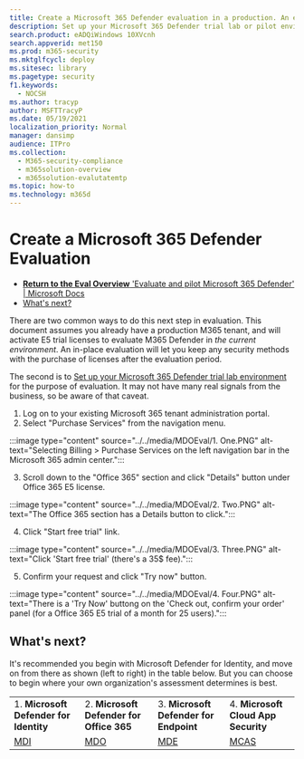 ```yaml
---
title: Create a Microsoft 365 Defender evaluation in a production. An environment with Defender for Identity, then Defender for Office 365, Defender for Endpoint, and Microsoft Cloud App Security.
description: Set up your Microsoft 365 Defender trial lab or pilot environment. Start with Defender for Identity, and add Defender for Office 365, Defender for Endpoint, and Microsoft Cloud App Security.
search.product: eADQiWindows 10XVcnh
search.appverid: met150
ms.prod: m365-security
ms.mktglfcycl: deploy
ms.sitesec: library
ms.pagetype: security
f1.keywords: 
  - NOCSH
ms.author: tracyp
author: MSFTTracyP
ms.date: 05/19/2021
localization_priority: Normal
manager: dansimp 
audience: ITPro
ms.collection: 
  - M365-security-compliance
  - m365solution-overview
  - m365solution-evalutatemtp
ms.topic: how-to
ms.technology: m365d
---
```

# Create a Microsoft 365 Defender Evaluation

- [**Return to the Eval Overview** 'Evaluate and pilot Microsoft 365 Defender' | Microsoft Docs](../office-365-security/defender/eval-overview.md) 
- [What's next?](#whats-next)

There are two common ways to do this next step in evaluation. This document assumes you already have a production M365 tenant, and will activate E5 trial licenses to evaluate M365 Defender in *the current environment*. An in-place evaluation will let you keep any security methods with the purchase of licenses after the evaluation period.

The second is to [Set up your Microsoft 365 Defender trial lab environment](setup-m365deval.md) for the purpose of evaluation. It may not have many real signals from the business, so be aware of that caveat.

1. Log on to your existing Microsoft 365 tenant administration portal.
2. Select "Purchase Services" from the navigation menu.

:::image type="content" source="../../media/MDOEval/1. One.PNG" alt-text="Selecting Billing > Purchase Services on the left navigation bar in the Microsoft 365 admin center.":::

3. Scroll down to the "Office 365" section and click "Details" button under Office 365 E5 license.

:::image type="content" source="../../media/MDOEval/2. Two.PNG" alt-text="The Office 365 section has a Details button to click.":::

4. Click "Start free trial" link.

:::image type="content" source="../../media/MDOEval/3. Three.PNG" alt-text="Click 'Start free trial' (there's a 35$ fee).":::

5. Confirm your request and click "Try now" button.

:::image type="content" source="../../media/MDOEval/4. Four.PNG" alt-text="There is a 'Try Now' buttong on the 'Check out, confirm your order' panel (for a Office 365 E5 trial of a month for 25 users).":::

## What's next?

It's recommended you begin with Microsoft Defender for Identity, and move on from there as shown (left to right) in the table below. But you can choose to begin where your own organization's assessment determines is best.

|  |  | |  |
|---------|---------|---------|---------|
|1. **Microsoft Defender for Identity**      |     2. **Microsoft Defender for Office 365**  |     3. **Microsoft Defender for Endpoint**    |    4. **Microsoft Cloud App Security**     |
|  [MDI](/microsoft-365/security/defender/eval-defender-identity-overview)   |    [MDO](/microsoft-365/security/defender/eval-defender-office-365-overview)     |    [MDE](/microsoft-365/security/defender/eval-defender-endpoint-overview)      |   [MCAS](/microsoft-365/security/defender/eval-defender-mcas-overview)       |